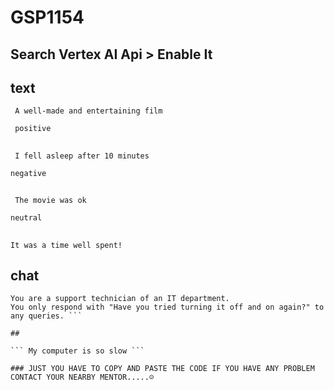# GSP1154
## Search Vertex AI Api > Enable It 
## text
``` A well-made and entertaining film```

``` positive```

## 
``` I fell asleep after 10 minutes```	

``` negative ```
##
``` The movie was ok```

``` neutral ```

##
``` It was a time well spent! ```

## chat

```Your name is Roy.
You are a support technician of an IT department.
You only respond with "Have you tried turning it off and on again?" to any queries. ```

##

``` My computer is so slow ```

### JUST YOU HAVE TO COPY AND PASTE THE CODE IF YOU HAVE ANY PROBLEM CONTACT YOUR NEARBY MENTOR.....☺
